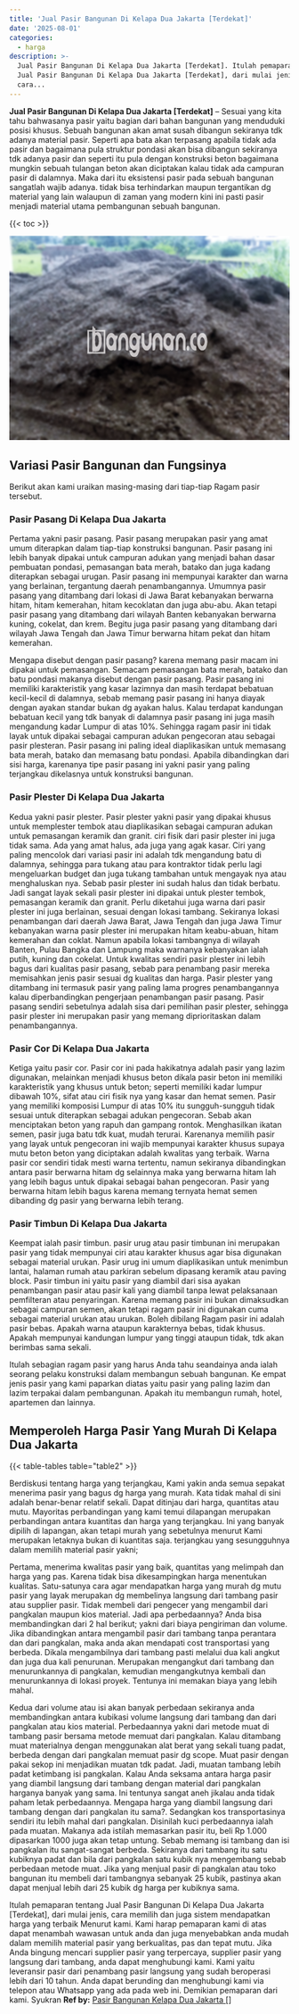 ```yaml
---
title: 'Jual Pasir Bangunan Di Kelapa Dua Jakarta [Terdekat]'
date: '2025-08-01'
categories:
  - harga
description: >-
  Jual Pasir Bangunan Di Kelapa Dua Jakarta [Terdekat]. Itulah pemaparan tentang
  Jual Pasir Bangunan Di Kelapa Dua Jakarta [Terdekat], dari mulai jenis,
  cara...
---
```


**Jual Pasir Bangunan Di Kelapa Dua Jakarta \[Terdekat\]** – Sesuai yang kita tahu bahwasanya pasir yaitu bagian dari bahan bangunan yang menduduki posisi khusus. Sebuah bangunan akan amat susah dibangun sekiranya tdk adanya material pasir. Seperti apa bata akan terpasang apabila tidak ada pasir dan bagaimana pula struktur pondasi akan bisa dibangun sekiranya tdk adanya pasir dan seperti itu pula dengan konstruksi beton bagaimana mungkin sebuah tulangan beton akan diciptakan kalau tidak ada campuran pasir di dalamnya. Maka dari itu eksistensi pasir pada sebuah bangunan sangatlah wajib adanya. tidak bisa terhindarkan maupun tergantikan dg material yang lain walaupun di zaman yang modern kini ini pasti pasir menjadi material utama pembangunan sebuah bangunan.

{{< toc >}}

![Jual Pasir Bangunan Di Kelapa Dua Jakarta [Terdekat]](/images/jual-pasir-bangunan-38.png)

## Variasi Pasir Bangunan dan Fungsinya

Berikut akan kami uraikan masing-masing dari tiap-tiap Ragam pasir tersebut.

### Pasir Pasang Di Kelapa Dua Jakarta

Pertama yakni pasir pasang. Pasir pasang merupakan pasir yang amat umum diterapkan dalam tiap-tiap konstruksi bangunan. Pasir pasang ini lebih banyak dipakai untuk campuran adukan yang menjadi bahan dasar pembuatan pondasi, pemasangan bata merah, batako dan juga kadang diterapkan sebagai urugan. Pasir pasang ini mempunyai karakter dan warna yang berlainan, tergantung daerah penambangannya. Umumnya pasir pasang yang ditambang dari lokasi di Jawa Barat kebanyakan berwarna hitam, hitam kemerahan, hitam kecoklatan dan juga abu-abu. Akan tetapi pasir pasang yang ditambang dari wilayah Banten kebanyakan berwarna kuning, cokelat, dan krem. Begitu juga pasir pasang yang ditambang dari wilayah Jawa Tengah dan Jawa Timur berwarna hitam pekat dan hitam kemerahan.

Mengapa disebut dengan pasir pasang? karena memang pasir macam ini dipakai untuk pemasangan. Semacam pemasangan bata merah, batako dan batu pondasi makanya disebut dengan pasir pasang. Pasir pasang ini memiliki karakteristik yang kasar lazimnya dan masih terdapat bebatuan kecil-kecil di dalamnya, sebab memang pasir pasang ini hanya diayak dengan ayakan standar bukan dg ayakan halus. Kalau terdapat kandungan bebatuan kecil yang tdk banyak di dalamnya pasir pasang ini juga masih mengandung kadar Lumpur di atas 10%. Sehingga ragam pasir ini tidak layak untuk dipakai sebagai campuran adukan pengecoran atau sebagai pasir plesteran. Pasir pasang ini paling ideal diaplikasikan untuk memasang bata merah, batako dan memasang batu pondasi. Apabila dibandingkan dari sisi harga, karenanya tipe pasir pasang ini yakni pasir yang paling terjangkau dikelasnya untuk konstruksi bangunan.

### Pasir Plester Di Kelapa Dua Jakarta

Kedua yakni pasir plester. Pasir plester yakni pasir yang dipakai khusus untuk memplester tembok atau diaplikasikan sebagai campuran adukan untuk pemasangan keramik dan granit. ciri fisik dari pasir plester ini juga tidak sama. Ada yang amat halus, ada juga yang agak kasar. Ciri yang paling mencolok dari variasi pasir ini adalah tdk mengandung batu di dalamnya, sehingga para tukang atau para kontraktor tidak perlu lagi mengeluarkan budget dan juga tukang tambahan untuk mengayak nya atau menghaluskan nya. Sebab pasir plester ini sudah halus dan tidak berbatu. Jadi sangat layak sekali pasir plester ini dipakai untuk plester tembok, pemasangan keramik dan granit. Perlu diketahui juga warna dari pasir plester ini juga berlainan, sesuai dengan lokasi tambang. Sekiranya lokasi penambangan dari daerah Jawa Barat, Jawa Tengah dan juga Jawa Timur kebanyakan warna pasir plester ini merupakan hitam keabu-abuan, hitam kemerahan dan coklat. Namun apabila lokasi tambangnya di wilayah Banten, Pulau Bangka dan Lampung maka warnanya kebanyakan ialah putih, kuning dan cokelat. Untuk kwalitas sendiri pasir plester ini lebih bagus dari kualitas pasir pasang, sebab para penambang pasir mereka memisahkan jenis pasir sesuai dg kualitas dan harga. Pasir plester yang ditambang ini termasuk pasir yang paling lama progres penambangannya kalau diperbandingkan pengerjaan penambangan pasir pasang. Pasir pasang sendiri sebetulnya adalah sisa dari pemilihan pasir plester, sehingga pasir plester ini merupakan pasir yang memang diprioritaskan dalam penambangannya.

### Pasir Cor Di Kelapa Dua Jakarta

Ketiga yaitu pasir cor. Pasir cor ini pada hakikatnya adalah pasir yang lazim digunakan, melainkan menjadi khusus beton dikala pasir beton ini memiliki karakteristik yang khusus untuk beton; seperti memiliki kadar lumpur dibawah 10%, sifat atau ciri fisik nya yang kasar dan hemat semen. Pasir yang memiliki komposisi Lumpur di atas 10% itu sungguh-sungguh tidak sesuai untuk diterapkan sebagai adukan pengecoran. Sebab akan menciptakan beton yang rapuh dan gampang rontok. Menghasilkan ikatan semen, pasir juga batu tdk kuat, mudah terurai. Karenanya memilih pasir yang layak untuk pengecoran ini wajib mempunyai karakter khusus supaya mutu beton beton yang diciptakan adalah kwalitas yang terbaik. Warna pasir cor sendiri tidak mesti warna tertentu, namun sekiranya dibandingkan antara pasir berwarna hitam dg selainnya maka yang berwarna hitam lah yang lebih bagus untuk dipakai sebagai bahan pengecoran. Pasir yang berwarna hitam lebih bagus karena memang ternyata hemat semen dibanding dg pasir yang berwarna lebih terang.

### Pasir Timbun Di Kelapa Dua Jakarta

Keempat ialah pasir timbun. pasir urug atau pasir timbunan ini merupakan pasir yang tidak mempunyai ciri atau karakter khusus agar bisa digunakan sebagai material urukan. Pasir urug ini umum diaplikasikan untuk menimbun lantai, halaman rumah atau parkiran sebelum dipasang keramik atau paving block. Pasir timbun ini yaitu pasir yang diambil dari sisa ayakan penambangan pasir atau pasir kali yang diambil tanpa lewat pelaksanaan pemfilteran atau penyaringan. Karena memang pasir ini bukan dimaksudkan sebagai campuran semen, akan tetapi ragam pasir ini digunakan cuma sebagai material urukan atau urukan. Boleh dibilang Ragam pasir ini adalah pasir bebas. Apakah warna ataupun karakternya bebas, tidak khusus. Apakah mempunyai kandungan lumpur yang tinggi ataupun tidak, tdk akan berimbas sama sekali.

Itulah sebagian ragam pasir yang harus Anda tahu seandainya anda ialah seorang pelaku konstruksi dalam membangun sebuah bangunan. Ke empat jenis pasir yang kami paparkan diatas yaitu pasir yang paling lazim dan lazim terpakai dalam pembangunan. Apakah itu membangun rumah, hotel, apartemen dan lainnya.

## Memperoleh Harga Pasir Yang Murah Di Kelapa Dua Jakarta

{{< table-tables table="table2" >}}

Berdiskusi tentang harga yang terjangkau, Kami yakin anda semua sepakat menerima pasir yang bagus dg harga yang murah. Kata tidak mahal di sini adalah benar-benar relatif sekali. Dapat ditinjau dari harga, quantitas atau mutu. Mayoritas perbandingan yang kami temui dilapangan merupakan perbandingan antara kuantitas dan harga yang terjangkau. Ini yang banyak dipilih di lapangan, akan tetapi murah yang sebetulnya menurut Kami merupakan letaknya bukan di kuantitas saja. terjangkau yang sesungguhnya dalam memilih material pasir yakni;

Pertama, menerima kwalitas pasir yang baik, quantitas yang melimpah dan harga yang pas. Karena tidak bisa dikesampingkan harga menentukan kualitas. Satu-satunya cara agar mendapatkan harga yang murah dg mutu pasir yang layak merupakan dg membelinya langsung dari tambang pasir atau supplier pasir. Tidak membeli dari pengecer yang mengambil dari pangkalan maupun kios material. Jadi apa perbedaannya? Anda bisa membandingkan dari 2 hal berikut; yakni dari biaya pengiriman dan volume. Jika dibandingkan antara mengambil pasir dari tambang tanpa perantara dan dari pangkalan, maka anda akan mendapati cost transportasi yang berbeda. Dikala mengambilnya dari tambang pasti melalui dua kali angkut dan juga dua kali penurunan. Merupakan mengangkut dari tambang dan menurunkannya di pangkalan, kemudian mengangkutnya kembali dan menurunkannya di lokasi proyek. Tentunya ini memakan biaya yang lebih mahal.

Kedua dari volume atau isi akan banyak perbedaan sekiranya anda membandingkan antara kubikasi volume langsung dari tambang dan dari pangkalan atau kios material. Perbedaannya yakni dari metode muat di tambang pasir bersama metode memuat dari pangkalan. Kalau ditambang muat materialnya dengan menggunakan alat berat yang sekali tuang padat, berbeda dengan dari pangkalan memuat pasir dg scope. Muat pasir dengan pakai sekop ini menjadikan muatan tdk padat. Jadi, muatan tambang lebih padat ketimbang isi pangkalan. Kalau Anda seksama antara harga pasir yang diambil langsung dari tambang dengan material dari pangkalan harganya banyak yang sama. Ini tentunya sangat aneh jikalau anda tidak paham letak perbedaannya. Mengapa harga yang diambil langsung dari tambang dengan dari pangkalan itu sama?. Sedangkan kos transportasinya sendiri itu lebih mahal dari pangkalan. Disinilah kuci perbedaannya ialah pada muatan. Makanya ada istilah memasarkan pasir itu, beli Rp 1.000 dipasarkan 1000 juga akan tetap untung. Sebab memang isi tambang dan isi pangkalan itu sangat-sangat berbeda. Sekiranya dari tambang itu satu kubiknya padat dan bila dari pangkalan satu kubik nya mengembang sebab perbedaan metode muat. Jika yang menjual pasir di pangkalan atau toko bangunan itu membeli dari tambangnya sebanyak 25 kubik, pastinya akan dapat menjual lebih dari 25 kubik dg harga per kubiknya sama.

Itulah pemaparan tentang Jual Pasir Bangunan Di Kelapa Dua Jakarta \[Terdekat\], dari mulai jenis, cara memilih dan juga sistem mendapatkan harga yang terbaik Menurut kami. Kami harap pemaparan kami di atas dapat menambah wawasan untuk anda dan juga menyebabkan anda mudah dalam memilih material pasir yang berkualitas, pas dan tepat mutu. Jika Anda bingung mencari supplier pasir yang terpercaya, supplier pasir yang langsung dari tambang, anda dapat menghubungi kami. Kami yaitu leveransir pasir dari penambang pasir langsung yang sudah beroperasi lebih dari 10 tahun. Anda dapat berunding dan menghubungi kami via telepon atau Whatsapp yang ada pada web ini. Demikian pemaparan dari kami. Syukran
**Ref by:** [Pasir Bangunan Kelapa Dua Jakarta []](https://id.wikipedia.org/wiki/Pasir)
